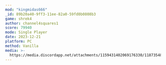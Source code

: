 ```yaml
---
mod: "kingmidas666"
_id: 89b20a40-9ff3-11ee-82a0-59fd0b0808b3
game: shrek4
author: channel4squares1
score: 79940
mode: Single Player
date: 2023-12-21
platform: PC
method: Vanilla
media: >-
  https://media.discordapp.net/attachments/1159431402069176330/1187354870173405184/image.png?ex=65969565&is=65842065&hm=416363717f32cde848f549922aca344c7e99b3e4b39a5c0a1201b3fae0493857&=&format=webp&quality=lossless&width=1055&height=593
---
```



